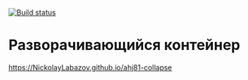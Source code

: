 [![Build status](https://ci.appveyor.com/api/projects/status/02ew6ku74hlle09m?svg=true)](https://ci.appveyor.com/project/NickolayLabazov/ahj81-collapse)
# Разворачивающийся контейнер
 https://NickolayLabazov.github.io/ahj81-collapse